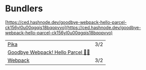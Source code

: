 # Bundlers

[https://ced.hashnode.dev/goodbye-webpack-hello-parcel-ck156yl0u00qgqis18bqopvvo](https://ced.hashnode.dev/goodbye-webpack-hello-parcel-ck156yl0u00qgqis18bqopvvo)

|  |  |
| :--- | :--- |
| [Pika](https://www.pika.dev/) | 3/2 |
| [Goodbye Webpack! Hello Parcel 👋🏼](https://ced.hashnode.dev/goodbye-webpack-hello-parcel-ck156yl0u00qgqis18bqopvvo) |  |
| [Webpack](https://webpack.js.org/) | 3/2 |

